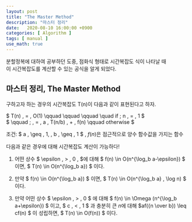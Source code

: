 ```yaml
---
layout: post
title: "The Master Method"
description: "마스터 정리"
date:   2020-08-10 16:00:00 +0900
categories: [ Algorithm ]
tags: [ manual ]
use_math: true
---
```


분할정복에 대하여 공부하던 도중, 점화식 형태로 시간복잡도 식이 나타날 때  
이 시간복잡도를 계산할 수 있는 공식을 알게 되었다.

## 마스터 정리, The Master Method

구하고자 하는 경우의 시간복잡도 T(n)이 다음과 같이 표현된다고 하자.
<!-- more -->
$ T(n) \, = \, O(1) \qquad \qquad \qquad \quad if \; n \, = \, 1 $  
$ \qquad \; \, = \, a \, T(n/b) \, + \, f(n) \qquad otherwise $

조건: $ a \, \geq \, 1, \, b \, \geq \, 1 $ , $f(n)$은 점근적으로 양수 함수값을 가지는 함수

다음과 같은 경우에 대해 시간복잡도 계산이 가능하다!

1. 어떤 상수 $ \epsilon \, > \, 0 \, $에 대해 $ f(n) \in O(n^{\log_b a-\epsilon}) $ 이면, $ T(n) \in O(n^{\log_b a}) $ 이다.

2. 만약 $ f(n) \in O(n^{\log_b a}) $ 이면, $ T(n) \in O(n^{\log_b a} \, \log n) $ 이다.

3. 만약 어떤 상수 $ \epsilon \, > \, 0 $ 에 대해 $ f(n) \in \Omega (n^{\log_b a+\epsilon}) $ 이고, $ c \, < \, 1 $ 과 충분히 큰 $n$에 대해 $af({n \over b}) \leq cf(n) $ 이 성립하면, $ T(n) \in O(f(n)) $ 이다.